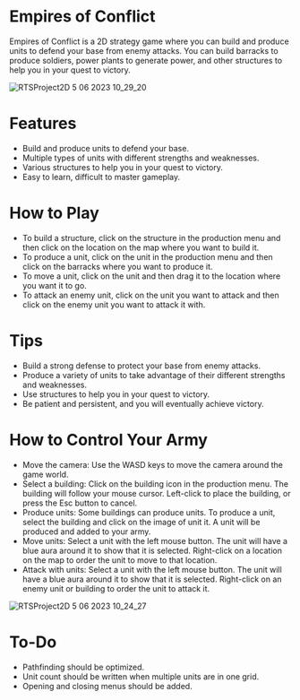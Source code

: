 # Empires of Conflict 
Empires of Conflict is a 2D strategy game where you can build and produce units to defend your base from enemy attacks. You can build barracks to produce soldiers, power plants to generate power, and other structures to help you in your quest to victory.
 
![RTSProject2D 5 06 2023 10_29_20](https://github.com/aralyilmaz/RTSProject2D/assets/64955826/c7a81e3a-a1ce-4d02-a83b-9aa9426462d5)
 
# Features
* Build and produce units to defend your base.
* Multiple types of units with different strengths and weaknesses.
* Various structures to help you in your quest to victory.
* Easy to learn, difficult to master gameplay.

# How to Play
* To build a structure, click on the structure in the production menu and then click on the location on the map where you want to build it.
* To produce a unit, click on the unit in the production menu and then click on the barracks where you want to produce it.
* To move a unit, click on the unit and then drag it to the location where you want it to go.
* To attack an enemy unit, click on the unit you want to attack and then click on the enemy unit you want to attack it with.

# Tips
* Build a strong defense to protect your base from enemy attacks.
* Produce a variety of units to take advantage of their different strengths and weaknesses.
* Use structures to help you in your quest to victory.
* Be patient and persistent, and you will eventually achieve victory.

# How to Control Your Army
* Move the camera: Use the WASD keys to move the camera around the game world.
* Select a building: Click on the building icon in the production menu. The building will follow your mouse cursor. Left-click to place the building, or press the Esc button to cancel.
* Produce units: Some buildings can produce units. To produce a unit, select the building and click on the image of unit it. A unit will be produced and added to your army.
* Move units: Select a unit with the left mouse button. The unit will have a blue aura around it to show that it is selected. Right-click on a location on the map to order the unit to move to that location.
* Attack with units: Select a unit with the left mouse button. The unit will have a blue aura around it to show that it is selected. Right-click on an enemy unit or building to order the unit to attack it.

![RTSProject2D 5 06 2023 10_24_27](https://github.com/aralyilmaz/RTSProject2D/assets/64955826/a246d9f8-5d6a-41fd-b457-cf2595bc9076)

# To-Do
* Pathfinding should be optimized.  
* Unit count should be written when multiple units are in one grid.
* Opening and closing menus should be added.
